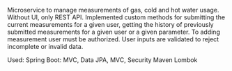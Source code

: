 Microservice to manage measurements of gas, cold and hot water usage.
Without UI, only REST API. 
Implemented custom methods for submitting the current measurements for a given user,
getting the history of previously submitted measurements for a given user or a given parameter. 
To adding measurement user must be authorized. User inputs are validated to reject incomplete or invalid data.

Used:
Spring Boot: MVC,  Data JPA, MVC, Security
Maven
Lombok